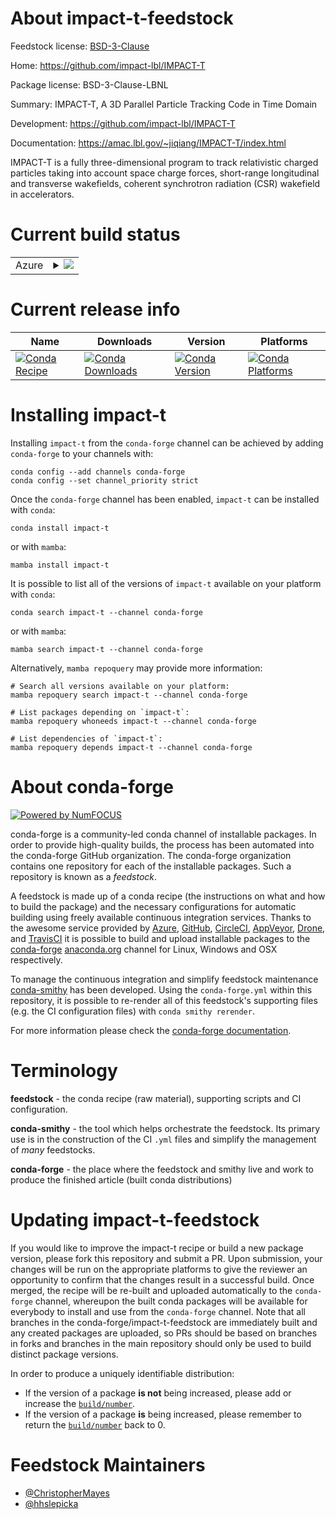 About impact-t-feedstock
========================

Feedstock license: [BSD-3-Clause](https://github.com/conda-forge/impact-t-feedstock/blob/main/LICENSE.txt)

Home: https://github.com/impact-lbl/IMPACT-T

Package license: BSD-3-Clause-LBNL

Summary: IMPACT-T, A 3D Parallel Particle Tracking Code in Time Domain

Development: https://github.com/impact-lbl/IMPACT-T

Documentation: https://amac.lbl.gov/~jiqiang/IMPACT-T/index.html

IMPACT-T is a fully three-dimensional program to track relativistic
charged particles taking into account space charge forces,
short-range longitudinal and transverse wakefields, coherent
synchrotron radiation (CSR) wakefield in accelerators.


Current build status
====================


<table>
    
  <tr>
    <td>Azure</td>
    <td>
      <details>
        <summary>
          <a href="https://dev.azure.com/conda-forge/feedstock-builds/_build/latest?definitionId=11653&branchName=main">
            <img src="https://dev.azure.com/conda-forge/feedstock-builds/_apis/build/status/impact-t-feedstock?branchName=main">
          </a>
        </summary>
        <table>
          <thead><tr><th>Variant</th><th>Status</th></tr></thead>
          <tbody><tr>
              <td>linux_64_mpimpich</td>
              <td>
                <a href="https://dev.azure.com/conda-forge/feedstock-builds/_build/latest?definitionId=11653&branchName=main">
                  <img src="https://dev.azure.com/conda-forge/feedstock-builds/_apis/build/status/impact-t-feedstock?branchName=main&jobName=linux&configuration=linux%20linux_64_mpimpich" alt="variant">
                </a>
              </td>
            </tr><tr>
              <td>linux_64_mpinompi</td>
              <td>
                <a href="https://dev.azure.com/conda-forge/feedstock-builds/_build/latest?definitionId=11653&branchName=main">
                  <img src="https://dev.azure.com/conda-forge/feedstock-builds/_apis/build/status/impact-t-feedstock?branchName=main&jobName=linux&configuration=linux%20linux_64_mpinompi" alt="variant">
                </a>
              </td>
            </tr><tr>
              <td>linux_64_mpiopenmpi</td>
              <td>
                <a href="https://dev.azure.com/conda-forge/feedstock-builds/_build/latest?definitionId=11653&branchName=main">
                  <img src="https://dev.azure.com/conda-forge/feedstock-builds/_apis/build/status/impact-t-feedstock?branchName=main&jobName=linux&configuration=linux%20linux_64_mpiopenmpi" alt="variant">
                </a>
              </td>
            </tr><tr>
              <td>osx_64_mpimpich</td>
              <td>
                <a href="https://dev.azure.com/conda-forge/feedstock-builds/_build/latest?definitionId=11653&branchName=main">
                  <img src="https://dev.azure.com/conda-forge/feedstock-builds/_apis/build/status/impact-t-feedstock?branchName=main&jobName=osx&configuration=osx%20osx_64_mpimpich" alt="variant">
                </a>
              </td>
            </tr><tr>
              <td>osx_64_mpinompi</td>
              <td>
                <a href="https://dev.azure.com/conda-forge/feedstock-builds/_build/latest?definitionId=11653&branchName=main">
                  <img src="https://dev.azure.com/conda-forge/feedstock-builds/_apis/build/status/impact-t-feedstock?branchName=main&jobName=osx&configuration=osx%20osx_64_mpinompi" alt="variant">
                </a>
              </td>
            </tr><tr>
              <td>osx_64_mpiopenmpi</td>
              <td>
                <a href="https://dev.azure.com/conda-forge/feedstock-builds/_build/latest?definitionId=11653&branchName=main">
                  <img src="https://dev.azure.com/conda-forge/feedstock-builds/_apis/build/status/impact-t-feedstock?branchName=main&jobName=osx&configuration=osx%20osx_64_mpiopenmpi" alt="variant">
                </a>
              </td>
            </tr><tr>
              <td>osx_arm64_mpimpich</td>
              <td>
                <a href="https://dev.azure.com/conda-forge/feedstock-builds/_build/latest?definitionId=11653&branchName=main">
                  <img src="https://dev.azure.com/conda-forge/feedstock-builds/_apis/build/status/impact-t-feedstock?branchName=main&jobName=osx&configuration=osx%20osx_arm64_mpimpich" alt="variant">
                </a>
              </td>
            </tr><tr>
              <td>osx_arm64_mpinompi</td>
              <td>
                <a href="https://dev.azure.com/conda-forge/feedstock-builds/_build/latest?definitionId=11653&branchName=main">
                  <img src="https://dev.azure.com/conda-forge/feedstock-builds/_apis/build/status/impact-t-feedstock?branchName=main&jobName=osx&configuration=osx%20osx_arm64_mpinompi" alt="variant">
                </a>
              </td>
            </tr><tr>
              <td>osx_arm64_mpiopenmpi</td>
              <td>
                <a href="https://dev.azure.com/conda-forge/feedstock-builds/_build/latest?definitionId=11653&branchName=main">
                  <img src="https://dev.azure.com/conda-forge/feedstock-builds/_apis/build/status/impact-t-feedstock?branchName=main&jobName=osx&configuration=osx%20osx_arm64_mpiopenmpi" alt="variant">
                </a>
              </td>
            </tr><tr>
              <td>win_64</td>
              <td>
                <a href="https://dev.azure.com/conda-forge/feedstock-builds/_build/latest?definitionId=11653&branchName=main">
                  <img src="https://dev.azure.com/conda-forge/feedstock-builds/_apis/build/status/impact-t-feedstock?branchName=main&jobName=win&configuration=win%20win_64_" alt="variant">
                </a>
              </td>
            </tr>
          </tbody>
        </table>
      </details>
    </td>
  </tr>
</table>

Current release info
====================

| Name | Downloads | Version | Platforms |
| --- | --- | --- | --- |
| [![Conda Recipe](https://img.shields.io/badge/recipe-impact--t-green.svg)](https://anaconda.org/conda-forge/impact-t) | [![Conda Downloads](https://img.shields.io/conda/dn/conda-forge/impact-t.svg)](https://anaconda.org/conda-forge/impact-t) | [![Conda Version](https://img.shields.io/conda/vn/conda-forge/impact-t.svg)](https://anaconda.org/conda-forge/impact-t) | [![Conda Platforms](https://img.shields.io/conda/pn/conda-forge/impact-t.svg)](https://anaconda.org/conda-forge/impact-t) |

Installing impact-t
===================

Installing `impact-t` from the `conda-forge` channel can be achieved by adding `conda-forge` to your channels with:

```
conda config --add channels conda-forge
conda config --set channel_priority strict
```

Once the `conda-forge` channel has been enabled, `impact-t` can be installed with `conda`:

```
conda install impact-t
```

or with `mamba`:

```
mamba install impact-t
```

It is possible to list all of the versions of `impact-t` available on your platform with `conda`:

```
conda search impact-t --channel conda-forge
```

or with `mamba`:

```
mamba search impact-t --channel conda-forge
```

Alternatively, `mamba repoquery` may provide more information:

```
# Search all versions available on your platform:
mamba repoquery search impact-t --channel conda-forge

# List packages depending on `impact-t`:
mamba repoquery whoneeds impact-t --channel conda-forge

# List dependencies of `impact-t`:
mamba repoquery depends impact-t --channel conda-forge
```


About conda-forge
=================

[![Powered by
NumFOCUS](https://img.shields.io/badge/powered%20by-NumFOCUS-orange.svg?style=flat&colorA=E1523D&colorB=007D8A)](https://numfocus.org)

conda-forge is a community-led conda channel of installable packages.
In order to provide high-quality builds, the process has been automated into the
conda-forge GitHub organization. The conda-forge organization contains one repository
for each of the installable packages. Such a repository is known as a *feedstock*.

A feedstock is made up of a conda recipe (the instructions on what and how to build
the package) and the necessary configurations for automatic building using freely
available continuous integration services. Thanks to the awesome service provided by
[Azure](https://azure.microsoft.com/en-us/services/devops/), [GitHub](https://github.com/),
[CircleCI](https://circleci.com/), [AppVeyor](https://www.appveyor.com/),
[Drone](https://cloud.drone.io/welcome), and [TravisCI](https://travis-ci.com/)
it is possible to build and upload installable packages to the
[conda-forge](https://anaconda.org/conda-forge) [anaconda.org](https://anaconda.org/)
channel for Linux, Windows and OSX respectively.

To manage the continuous integration and simplify feedstock maintenance
[conda-smithy](https://github.com/conda-forge/conda-smithy) has been developed.
Using the ``conda-forge.yml`` within this repository, it is possible to re-render all of
this feedstock's supporting files (e.g. the CI configuration files) with ``conda smithy rerender``.

For more information please check the [conda-forge documentation](https://conda-forge.org/docs/).

Terminology
===========

**feedstock** - the conda recipe (raw material), supporting scripts and CI configuration.

**conda-smithy** - the tool which helps orchestrate the feedstock.
                   Its primary use is in the construction of the CI ``.yml`` files
                   and simplify the management of *many* feedstocks.

**conda-forge** - the place where the feedstock and smithy live and work to
                  produce the finished article (built conda distributions)


Updating impact-t-feedstock
===========================

If you would like to improve the impact-t recipe or build a new
package version, please fork this repository and submit a PR. Upon submission,
your changes will be run on the appropriate platforms to give the reviewer an
opportunity to confirm that the changes result in a successful build. Once
merged, the recipe will be re-built and uploaded automatically to the
`conda-forge` channel, whereupon the built conda packages will be available for
everybody to install and use from the `conda-forge` channel.
Note that all branches in the conda-forge/impact-t-feedstock are
immediately built and any created packages are uploaded, so PRs should be based
on branches in forks and branches in the main repository should only be used to
build distinct package versions.

In order to produce a uniquely identifiable distribution:
 * If the version of a package **is not** being increased, please add or increase
   the [``build/number``](https://docs.conda.io/projects/conda-build/en/latest/resources/define-metadata.html#build-number-and-string).
 * If the version of a package **is** being increased, please remember to return
   the [``build/number``](https://docs.conda.io/projects/conda-build/en/latest/resources/define-metadata.html#build-number-and-string)
   back to 0.

Feedstock Maintainers
=====================

* [@ChristopherMayes](https://github.com/ChristopherMayes/)
* [@hhslepicka](https://github.com/hhslepicka/)


